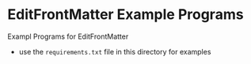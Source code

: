 # EditFrontMatter Example Programs

Exampl Programs for EditFrontMatter

* use the `requirements.txt` file in this directory for examples
